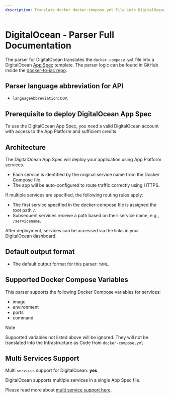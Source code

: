 ```yaml
---
description: Translate docker docker-compose.yml file into DigitalOcean Infrastructure as Code with DeployStack
---
```


# DigitalOcean - Parser Full Documentation

The parser for DigitalOcean translates the `docker-compose.yml` file into a DigitalOcean [App Spec](https://docs.digitalocean.com/products/app-platform/) template. The parser logic can be found in GitHub inside the [docker-to-iac repo](https://github.com/deploystackio/docker-to-iac/blob/main/src/parsers/digitalocean.ts).

## Parser language abbreviation for API

- `languageAbbreviation`: `DOP`.

## Prerequisite to deploy DigitalOcean App Spec

To use the DigitalOcean App Spec, you need a valid DigitalOcean account with access to the App Platform and sufficient credits.

## Architecture

The DigitalOcean App Spec will deploy your application using App Platform services.

- Each service is identified by the original service name from the Docker Compose file.
- The app will be auto-configured to route traffic correctly using HTTPS.

If multiple services are specified, the following routing rules apply:

- The first service specified in the docker-compose file is assigned the root path `/`.
- Subsequent services receive a path based on their service name, e.g., `/servicename`.

After deployment, services can be accessed via the links in your DigitalOcean dashboard.

## Default output format

- The default output format for this parser: `YAML`.

## Supported Docker Compose Variables

This parser supports the following Docker Compose variables for services:

- image
- environment
- ports
- command

> [!NOTE]
> Supported variables not listed above will be ignored. They will not be translated into the Infrastructure as Code from `docker-compose.yml`.

## Multi Services Support

Multi `services` support for DigitalOcean: __yes__

DigitalOcean supports multiple services in a single App Spec file.

Please read more about [multi service support here](/docker-to-iac/multi-services-support.md).
